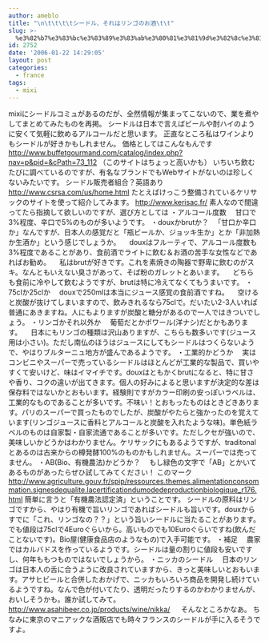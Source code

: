 ```yaml
---
author: ameblo
title: "\n\t\t\t\tシードル、それはリンゴのお酒\t\t"
slug: >-
  %e3%82%b7%e3%83%bc%e3%83%89%e3%83%ab%e3%80%81%e3%81%9d%e3%82%8c%e3%81%af%e3%83%aa%e3%83%b3%e3%82%b4%e3%81%ae%e3%81%8a%e9%85%92
id: 2752
date: '2006-01-22 14:29:05'
layout: post
categories:
  - france
tags:
  - mixi
---
```


mixiにシードルコミュがあるのだが、全然情報が集まってこないので、業を煮やしてまとめてみたものを再掲。 シードルは日本で言えばビールや酎ハイのように安くて気軽に飲めるアルコールだと思います。 正直なところ私はワインよりもシードルが好きかもしれません。 価格としてはこんなもんです http://www.buffetgourmand.com/catalog/index.php?nav=p&pid=&cPath=73_112 （このサイトはちょっと高いかも） いちいち飲むたびに調べているのですが、有名なブランドでもWebサイトがないのは珍しくないみたいです。 シードル販売者組合？英語あり http://www.csrsa.com/us/home.html たとえばけっこう整備されているケリサックのサイトを使って紹介してみます。 http://www.kerisac.fr/ 素人なので間違ってたら指摘して欲しいのですが、選び方としては ・アルコール度数 　甘口で3%程度、辛口で5%のものが多いようです。 ・douxかbrutか？ 　「甘口か辛口か」なんですが、日本人の感覚だと「瓶ビールか、ジョッキ生か」とか「非加熱か生酒か」という感じでしょうか。 　douxはフルーティで、アルコール度数も3%程度であることがあり、食前酒でライトに飲む＆お酒の苦手な女性などであればお勧め。 　私はbrutが好きです。これを素焼きの陶器で野卑に飲むのがスキ。なんともいえない臭さがあって、そば粉のガレットとあいます。 　どちらも食前に冷やして飲むようですが、brutは特に冷えてなくてもうまいです。 ・75clか25clか 　douxで250mlは本当にジュース感覚の食前酒ですね。 　空けると炭酸が抜けてしまいますので、飲みきれるなら75clで。だいたい2-3人いれば普通にあきますね。人にもよりますが炭酸と糖分があるので一人ではきついでしょう。 ・リンゴかそれ以外か 　葡萄だとかポワール(洋ナシ)だとかもあります。 　日本にもリンゴの種類は沢山ありますが、こちらも数多いです(ジュース用は小さい)。ただし南仏のほうはジュースにしてもシードルはつくらないようで、やはりブルターニュ地方が盛んであるようです。 ・工業的かどうか 　実はコンビニやスーパーで売っているシードルはほとんどが工業的な製品で、買いやすくて安いけど、味はイマイチです。douxはともかくbrutになると、特に甘さや香り、コクの違いが出てきます。個人の好みによると思いますが決定的な差は保存料ではないかとおもいます。経験則ですがカラー印刷の安っぽいラベルは、工業的なものであることが多いです。不味い！とおもったものはときどきあります。パリのスーパーで買ったものでしたが、炭酸がやたらと強かったのを覚えています(リンゴジュースに香料とアルコールと炭酸を入れたような味)。単色紙ラベルのものは自家製・自家流通であることが多いです。ただしクセが強いので、美味しいかどうかはわかりません。ケリサックにもあるようですが、traditonalとあるのは古来からの樽発酵100%のものかもしれません。スーパーでは売ってません。 ・AB(Bio、有機農法)かどうか？ 　もし緑色の文字で「AB」とかいてあるものがあったらぜひ試してみてください！ このマーク http://www.agriculture.gouv.fr/spip/ressources.themes.alimentationconsommation.signesdequalite.lacertificationdumodedeproductionbiologique_r176.html 簡単に言うと「有機農法認定済」ということです。 シードルの原料はリンゴですから、やはり有機で旨いリンゴであればシードルも旨いです。douxからすでに「これ、リンゴなの？？」という旨いシードルに当たることがあります。でも値段は75clで4Euroぐらいから。高いものでも10Euroぐらいですね(飲んだことないです)。Bio屋(健康食品店のようなもの)で入手可能です。 ・補足 　農家ではカルバドスを作っているようです。シードルは量の割りに値段も安いですし、何年ももつものではないでしょうから。 ・ニッカのシードル 　日本のリンゴは日本人の舌に合うように改良されていますから、きっと美味しいとおもいます。アサヒビールと合併したおかげで、ニッカもいろいろ商品を開発し続けているようですね。なんで色が付いてたり、透明だったりするのかわかりませんが、おいしそうかも。誰か試してみて。 　http://www.asahibeer.co.jp/products/wine/nikka/ 　 そんなところかなあ。 ちなみに東京のマニアックな酒販店でも時々フランスのシードルが手に入るそうですよ。